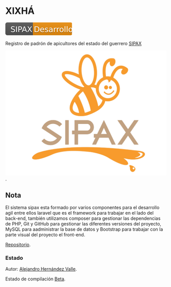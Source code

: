# XIXHÁ
![Desarrollo](https://github.com/NaviBlock/xixha/blob/toor/public/img/svg/code.svg)

Registro de padrón de apicultores del estado del guerrero [SIPAX](http://sipax.xixha.com/login)

![Screenshot](https://github.com/NaviBlock/xixha/blob/toor/public/img/sipaxQ.png).

## Nota
El sistema sipax esta formado por varios componentes para el  desarrollo agil entre ellos laravel que es el framework para trabajar en el lado del back-end, también utilizamos composer para gestionar las dependencias de PHP, Git y GitHub para gestionar las diferentes versiones del proyecto, MySQL para aadministrar la base de datos y Bootstrap para trabajar con la parte visual del proyecto el front-end.

[Repositorio](https://github.com/NaviBlock/xixha).

### Estado
Autor: [Alejandro Hernández Valle]().

Estado de compilación [Beta](#).